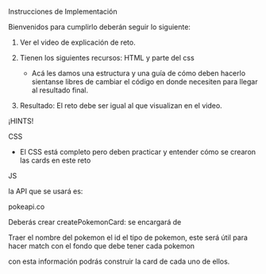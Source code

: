 Instrucciones de Implementación

Bienvenidos para cumplirlo deberán seguir lo siguiente:

1. Ver el video de explicación de reto.

2. Tienen los siguientes recursos: HTML y parte del css 
   
   * Acá les damos una estructura y una guía de cómo deben hacerlo sientanse libres de cambiar el código en donde necesiten para llegar al resultado final.

3. Resultado: El reto debe ser igual al que visualizan en el video.

¡HINTS!

CSS

-  El CSS está completo pero deben practicar y entender cómo se crearon las cards en este reto


JS

la API que se usará es:

pokeapi.co

Deberás crear createPokemonCard: se encargará de

Traer el nombre del pokemon
el id
el tipo de pokemon, este será útil para hacer match con el fondo que debe tener cada pokemon

con esta información podrás construir la card de cada uno de ellos.